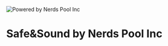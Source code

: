 ![Powered by Nerds Pool Inc](https://img.shields.io/badge/Powered%20by-Nerds%20Pool%20Inc-B90B0B?style=flat)

# Safe&Sound by Nerds Pool Inc
